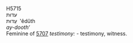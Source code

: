 <body>
  <p>H5715<br>  עדוּת  <br> עֵדוּת  ‎  ‛êdûth  <br><i>ay-dooth‘ </i><br>Feminine of <a href="h5707.htm">5707</a>  <i>testimony: - </i>testimony, witness.<br></p>
 </body>